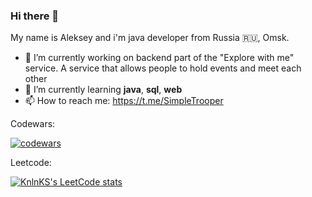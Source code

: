 ### Hi there 👋
My name is Aleksey and i'm java developer from Russia :ru:, Omsk.
- 🔭 I’m currently working on backend part of the "Explore with me" service. A service that allows people to hold events and meet each other
- 🌱 I’m currently learning __java__, __sql__, __web__
- 📫 How to reach me: https://t.me/SimpleTrooper

Codewars:

[![codewars](https://www.codewars.com/users/SimpleTrooper/badges/small)](https://www.codewars.com/users/SimpleTrooper) 

Leetcode:

[![KnlnKS's LeetCode stats](https://leetcode-stats-six.vercel.app/api?username=SimpleTrooper&theme=dark)](https://github.com/KnlnKS/leetcode-stats)

<!--
**SimpleTrooper/SimpleTrooper** is a ✨ _special_ ✨ repository because its `README.md` (this file) appears on your GitHub profile.

Here are some ideas to get you started:

- 🔭 I’m currently working on ...
- 🌱 I’m currently learning ...
- 👯 I’m looking to collaborate on ...
- 🤔 I’m looking for help with ...
- 💬 Ask me about ...
- 📫 How to reach me: ...
- 😄 Pronouns: ...
- ⚡ Fun fact: ...
-->
